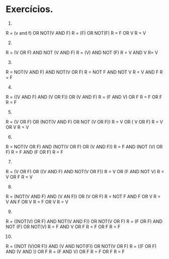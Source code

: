 # Exercícios.

1.
R = (v and f) OR NOT(V AND F)
R = (F) OR NOT(F)
R = F OR V
R = V

2.
R = (V OR F) AND NOT (V AND F)
R = (V) AND NOT (F)
R = V AND V
R= V

3. 
R = NOT(V AND F) AND NOT(V OR F)
R = NOT F AND NOT V
R = V AND F
R = F 

4. 
R = ((V AND F) AND (V OR F)) OR (V AND F)
R = (F AND V) OR F
R = F OR F
R = F

5. 
R = (V OR F) OR (NOT(V AND F) OR NOT (V OR F))
R = V OR ( V OR F)
R = V OR V
R = V

6. 
R = NOT(V OR F) AND (NOT(V OR F) OR (V AND F))
R = F AND (NOT (V) OR F)
R = F AND (F OR F)
R = F  
 
7.
R = (V OR F) OR ((V AND F) AND NOT(V OR F))
R = V OR (F AND NOT V)
R = V OR F
R = V

8. 
R = (NOT(V AND F) AND (V AN F)) OR (V OR F)
R = NOT F AND F OR V
R = V AN F OR V
R = F OR V
R = V

9.
R = ((NOT(V) OR F) AND NOT(V AND F)) OR NOT(V OR F)
R = (F OR F) AND NOT (F) OR NOT(V)
R = F AND V OR F
R = F OR F
R = F

10. 
R = ((NOT (V)OR F)) AND (V AND NOT(F)) OR NOT(V OR F)
R = ((F OR F) AND (V AND )) OR F
R = (F AND V) OR F
R = F OR F
R = F
